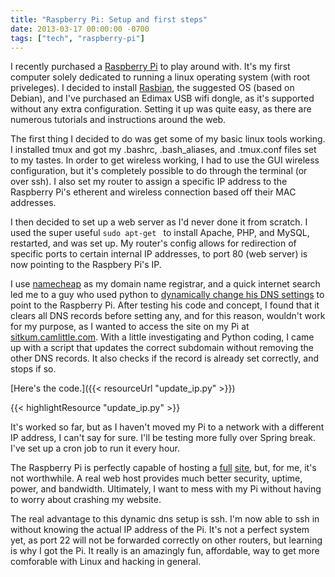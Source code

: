 ```yaml
---
title: "Raspberry Pi: Setup and first steps"
date: 2013-03-17 00:00:00 -0700
tags: ["tech", "raspberry-pi"]
---
```


I recently purchased a [Raspberry Pi](http://www.raspberrypi.org) to play
around with. It's my first computer solely dedicated to running a linux
operating system (with root priveleges). I decided to install
[Rasbian](http://www.rasbian.org/), the suggested OS (based on Debian), and
I've purchased an Edimax USB wifi dongle, as it's supported without any extra
configuration. Setting it up was quite easy, as there are numerous tutorials
and instructions around the web.

The first thing I decided to do was get some of my basic linux tools working. I
installed tmux and got my .bashrc, .bash_aliases, and .tmux.conf files set to
my tastes. In order to get wireless working, I had to use the GUI wireless
configuration, but it's completely possible to do through the terminal (or over
ssh). I also set my router to assign a specific IP address to the Raspberry
Pi's etherent and wireless connection based off their MAC addresses.

I then decided to set up a web server as I'd never done it from scratch. I used
the super useful `sudo apt-get ` to install Apache, PHP, and MySQL, restarted,
and was set up. My router's config allows for redirection of specific ports to
certain internal IP addresses, to port 80 (web server) is now pointing to the
Raspbery Pi's IP.

I use [namecheap](http://www.namecheap.com/?aff=46677) as my domain name
registrar, and a quick internet search led me to a guy who used python to
[dynamically change his DNS
settings](http://networkprogramming.wordpress.com/2013/02/15/servedwithpi-com-a-tiny-webserver/)
to point to the Raspberry Pi. After testing his code and concept, I found that
it clears all DNS records before setting any, and for this reason, wouldn't
work for my purpose, as I wanted to access the site on my Pi at
[sitkum.camlittle.com](http://sitkum.camlittle.com). With a little
investigating and Python coding, I came up with a script that updates the
correct subdomain without removing the other DNS records. It also checks if the
record is already set correctly, and stops if so.

[Here's the code.]({{< resourceUrl "update_ip.py" >}})

{{< highlightResource "update_ip.py" >}}

It's worked so far, but as I haven't moved my Pi to a network with a different
IP address, I can't say for sure. I'll be testing more fully over Spring break.
I've set up a cron job to run it every hour.

The Raspberry Pi is perfectly capable of hosting a
[full](http://www.dingleberrypi.com) [site](http://www.servedwithpi.com), but,
for me, it's not worthwhile. A real web host provides much better security,
uptime, power, and bandwidth. Ultimately, I want to mess with my Pi without
having to worry about crashing my website.

The real advantage to this dynamic dns setup is ssh. I'm now able to ssh in
without knowing the actual IP address of the Pi. It's not a perfect system yet,
as port 22 will not be forwarded correctly on other routers, but learning is
why I got the Pi. It really is an amazingly fun, affordable, way to get more
comforable with Linux and hacking in general.
